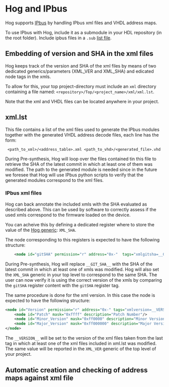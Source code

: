 # Hog and IPbus
Hog supports [IPbus](http://ipbus.web.cern.ch/ipbus/) by handling IPbus xml files and VHDL address maps.

To use IPbus with Hog, include it as a submodule in your HDL repository (in the root folder). Include ipbus files in a `.sub` [list file](02-List-files.md).

## Embedding of version and SHA in the xml files
Hog keeps track of the version and SHA of the xml files by means of two dedicated generics/parameters (XML_VER and XML_SHA) and edicated node tags in the xmls.

To allow for this, your top project-directory must include an `xml` directory containing a file named: `<repository>/Top/<project_name>/xml/xml.lst`.

Note that the xml and VHDL files can be located anywhere in your project.

## xml.lst

This file contains a list of the xml files used to generate the IPbus modules together with the generated VHDL address decode files, each line has the form:

```
 <path_to_xml>/<address_table>.xml <path_to_vhd>/<generated_file>.vhd
```

During Pre-synthesis, Hog will loop over the files contained tin this file to retrieve the SHA of the latest commit in which at least one of them was modified.
The path to the generated module is needed since in the future we foresee that Hog will use IPbus python scripts to verify that the generated modules correspond to the xml files.

### IPbus xml files
Hog can back annotate the included xmls with the SHA evaluated as described above.
This can be used by software to correctly assess if the used xmls correspond to the firmware loaded on the device.

You can acheive this by defining a dedicated register where to store the value of the [Hog generic](../03-parameters-generics.md): `XML_SHA`.

The node corresponding to this registers is expected to have the following structure:

```xml
    <node id="gitSHA" permission="r" address="0x-"  tags="xmlgitsha=__GIT_SHA__" description="XML git commit 7-digit SHA of top file">
```

During Pre-synthesis, Hog will replace `__GIT_SHA__` with the SHA of the latest commit in which at least one of xmls was modified.
Hog will also set the `XML_SHA` generic in your top level to correspond to the same SHA.
The user can now verify it is using the correct version of the xmls by comparing the `gitSHA` register content with the `gitSHA` register tag.

The same procedure is done for the xml version.
In this case the node is expected to have the following structure:

```xml
<node id="Version" permission="r" address="0x-" tags="xmlversion=__VERSION__"  description="version of XML files">
    <node id="Patch" mask="0xffff" description="Patch Number"/>
    <node id="Minor_Version" mask="0xff0000" description="Minor Version Number"/>
    <node id="Major_Version" mask="0xff000000" description="Major Version Number"/>
</node>
```

The `__VERSION__` will be set to the version of the xml files taken from the last tag in which at least one of the xml files included in xml.lst was modified.
The same value will be reported in the `XML_VER` generic of the top level of your project.

## Automatic creation and checking of address maps against xml file
